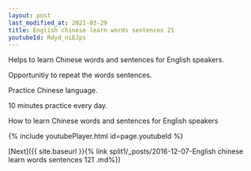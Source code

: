 ```yaml
---
layout: post
last_modified_at: 2021-03-29
title: English chinese learn words sentences 21 
youtubeId: Rdyd_niEJps
---
```

 
 
Helps to learn Chinese words and sentences for English speakers.

Opportunitiy to repeat the words sentences. 

Practice Chinese language. 
 
10 minutes practice every day. 
 
How to learn Chinese words and sentences for English speakers 
 
{% include youtubePlayer.html id=page.youtubeId %}
 
 
[Next]({{ site.baseurl }}{% link  split1/_posts/2016-12-07-English chinese learn words sentences 121 .md%})
 
